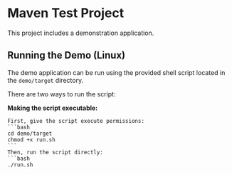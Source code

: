 # Maven Test Project

This project includes a demonstration application.

## Running the Demo (Linux)

The demo application can be run using the provided shell script located in the `demo/target` directory.

There are two ways to run the script:

**Making the script executable:**

    First, give the script execute permissions:
    ```bash
    cd demo/target
    chmod +x run.sh
    ```
    Then, run the script directly:
    ```bash
    ./run.sh

